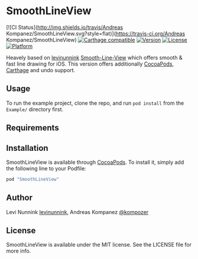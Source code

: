 # SmoothLineView

[![CI Status](http://img.shields.io/travis/Andreas Kompanez/SmoothLineView.svg?style=flat)](https://travis-ci.org/Andreas Kompanez/SmoothLineView)
[![Carthage compatible](https://img.shields.io/badge/Carthage-compatible-4BC51D.svg?style=flat)](https://github.com/Carthage/Carthage)
[![Version](https://img.shields.io/cocoapods/v/SmoothLineView.svg?style=flat)](http://cocoapods.org/pods/SmoothLineView)
[![License](https://img.shields.io/cocoapods/l/SmoothLineView.svg?style=flat)](http://cocoapods.org/pods/SmoothLineView)
[![Platform](https://img.shields.io/cocoapods/p/SmoothLineView.svg?style=flat)](http://cocoapods.org/pods/SmoothLineView)

Heavely based on [levinunnink](https://github.com/levinunnink) [Smooth-Line-View](https://github.com/levinunnink/Smooth-Line-View) which offers smooth & fast line drawing for iOS. This version offers additionally [CocoaPods](https://cocoapods.org), [Carthage](https://github.com/Carthage/Carthage) and undo support.

## Usage

To run the example project, clone the repo, and run `pod install` from the `Example/` directory first.

## Requirements

## Installation

SmoothLineView is available through [CocoaPods](http://cocoapods.org). To install
it, simply add the following line to your Podfile:

```ruby
pod "SmoothLineView"
```

## Author

Levi Nunnink [levinunnink](https://github.com/levinunnink), Andreas Kompanez [@kompozer](https://twitter.com/kompozer)

## License

SmoothLineView is available under the MIT license. See the LICENSE file for more info.
